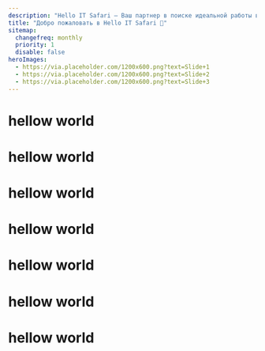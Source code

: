 ```yaml
---
description: "Hello IT Safari — Ваш партнер в поиске идеальной работы в IT. Мы, HITS (Hello IT Safari), специализируемся на рекрутинге и карьерной поддержке IT-специалистов в Бишкеке, Кыргызстане и за его пределами. Наша миссия — помочь вам найти работу, соответствующую вашим ожиданиям и навыкам. Мы предоставляем комплексные услуги: от составления резюме и улучшения профиля на LinkedIn до анализа вакансий и подготовки к интервью. Мы также проводим технические интервью и предоставляем детализированную обратную связь для выявления слабых мест и их устранения. Узнайте больше о нас и читайте отзывы на тему аутсорсинга и рекрутинга на сайте Hello IT Safari."
title: "Добро пожаловать в Hello IT Safari 🦖"
sitemap:
  changefreq: monthly
  priority: 1
  disable: false
heroImages:
  - https://via.placeholder.com/1200x600.png?text=Slide+1
  - https://via.placeholder.com/1200x600.png?text=Slide+2
  - https://via.placeholder.com/1200x600.png?text=Slide+3
---
```


# hellow world

# hellow world

# hellow world

# hellow world

# hellow world

# hellow world

# hellow world
